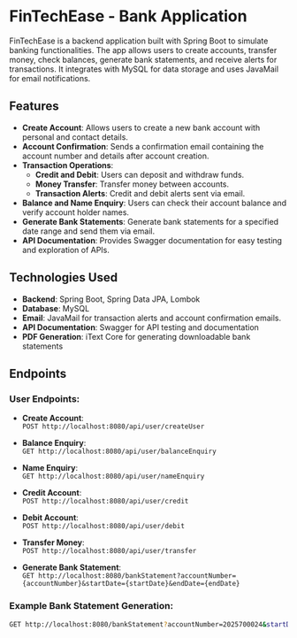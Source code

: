 # FinTechEase - Bank Application

FinTechEase is a backend application built with Spring Boot to simulate banking functionalities. The app allows users to create accounts, transfer money, check balances, generate bank statements, and receive alerts for transactions. It integrates with MySQL for data storage and uses JavaMail for email notifications.

## Features

- **Create Account**: Allows users to create a new bank account with personal and contact details.
- **Account Confirmation**: Sends a confirmation email containing the account number and details after account creation.
- **Transaction Operations**:
  - **Credit and Debit**: Users can deposit and withdraw funds.
  - **Money Transfer**: Transfer money between accounts.
  - **Transaction Alerts**: Credit and debit alerts sent via email.
- **Balance and Name Enquiry**: Users can check their account balance and verify account holder names.
- **Generate Bank Statements**: Generate bank statements for a specified date range and send them via email.
- **API Documentation**: Provides Swagger documentation for easy testing and exploration of APIs.

## Technologies Used

- **Backend**: Spring Boot, Spring Data JPA, Lombok
- **Database**: MySQL
- **Email**: JavaMail for transaction alerts and account confirmation emails.
- **API Documentation**: Swagger for API testing and documentation
- **PDF Generation**: iText Core for generating downloadable bank statements

## Endpoints

### User Endpoints:

- **Create Account**:  
  `POST http://localhost:8080/api/user/createUser`

- **Balance Enquiry**:  
  `GET http://localhost:8080/api/user/balanceEnquiry`

- **Name Enquiry**:  
  `GET http://localhost:8080/api/user/nameEnquiry`

- **Credit Account**:  
  `POST http://localhost:8080/api/user/credit`

- **Debit Account**:  
  `POST http://localhost:8080/api/user/debit`

- **Transfer Money**:  
  `POST http://localhost:8080/api/user/transfer`

- **Generate Bank Statement**:  
  `GET http://localhost:8080/bankStatement?accountNumber={accountNumber}&startDate={startDate}&endDate={endDate}`

### Example Bank Statement Generation:
```bash
GET http://localhost:8080/bankStatement?accountNumber=2025700024&startDate=2025-01-03&endDate=2025-01-03
